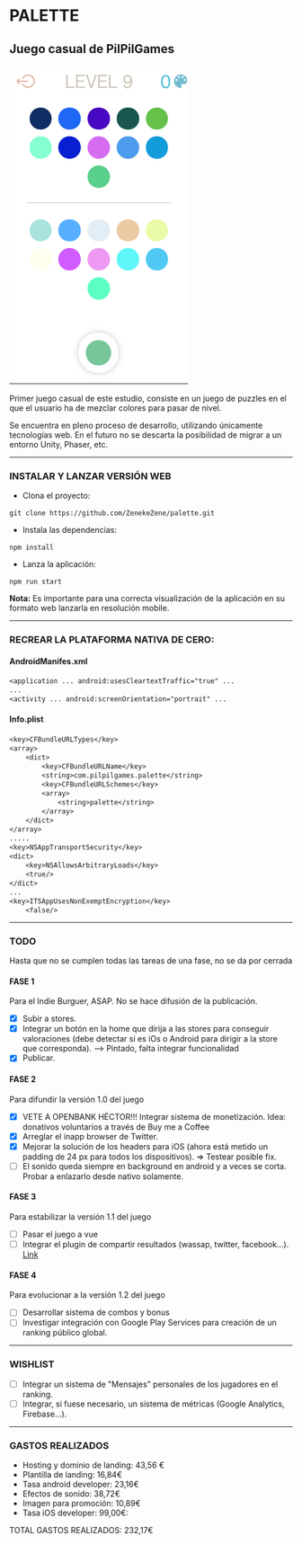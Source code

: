 # PALETTE

## Juego casual de **PilPilGames**

![Screenshoot](./screenshoot.png)

Primer juego casual de este estudio, consiste en un juego de puzzles en el que el usuario ha de
mezclar colores para pasar de nivel.

Se encuentra en pleno proceso de desarrollo, utilizando únicamente tecnologías web. En el futuro no
se descarta la posibilidad de migrar a un entorno Unity, Phaser, etc.

---

### INSTALAR Y LANZAR VERSIÓN WEB
- Clona el proyecto:
```
git clone https://github.com/ZenekeZene/palette.git
```

- Instala las dependencias:
```
npm install
```
- Lanza la aplicación:
```
npm run start
```

**Nota:** Es importante para una correcta visualización de la aplicación en su formato web lanzarla en resolución mobile.

---

### RECREAR LA PLATAFORMA NATIVA DE CERO:

#### AndroidManifes.xml
```
<application ... android:usesCleartextTraffic="true" ...
...
<activity ... android:screenOrientation="portrait" ...
```
#### Info.plist
```
<key>CFBundleURLTypes</key>
<array>
	<dict>
		<key>CFBundleURLName</key>
		<string>com.pilpilgames.palette</string>
		<key>CFBundleURLSchemes</key>
		<array>
			<string>palette</string>
		</array>
	</dict>
</array>
.....
<key>NSAppTransportSecurity</key>
<dict>
	<key>NSAllowsArbitraryLoads</key>
	<true/>
</dict>
...
<key>ITSAppUsesNonExemptEncryption</key>
	<false/>
```

---

### TODO
Hasta que no se cumplen todas las tareas de una fase, no se da por cerrada

#### FASE 1
Para el Indie Burguer, ASAP. No se hace difusión de la publicación.
-	[x] Subir a stores.
-	[x] Integrar un botón en la home que dirija a las stores para conseguir valoraciones (debe detectar si es iOs o Android para dirigir a la store que corresponda). --> Pintado, falta integrar funcionalidad
-	[x] Publicar.

#### FASE 2
Para difundir la versión 1.0 del juego
-	[x] VETE A OPENBANK HÉCTOR!!! Integrar sistema de monetización. Idea: donativos voluntarios a través de Buy me a Coffee
-	[x] Arreglar el inapp browser de Twitter.
-	[x] Mejorar la solución de los headers para iOS (ahora está metido un padding de 24 px para todos los dispositivos). => Testear posible fix.
-	[ ] El sonido queda siempre en background en android y a veces se corta. Probar a enlazarlo desde nativo solamente.

#### FASE 3
Para estabilizar la versión 1.1 del juego
-	[ ] Pasar el juego a vue
-	[ ] Integrar el plugin de compartir resultados (wassap, twitter, facebook...). [Link](https://capacitor.ionicframework.com/docs/apis/share/)

#### FASE 4
Para evolucionar a la versión 1.2 del juego
-	[ ] Desarrollar sistema de combos y bonus
-	[ ] Investigar integración con Google Play Services para creación de un ranking público global.

---

### WISHLIST
-	[ ] Integrar un sistema de "Mensajes" personales de los jugadores en el ranking.
-	[ ] Integrar, si fuese necesario, un sistema de métricas (Google Analytics, Firebase...).

---

### GASTOS REALIZADOS
- Hosting y dominio de landing: 43,56 €
- Plantilla de landing: 16,84€
- Tasa android developer: 23,16€
- Efectos de sonido: 38,72€
- Imagen para promoción: 10,89€
- Tasa iOS developer: 99,00€:

TOTAL GASTOS REALIZADOS: 232,17€